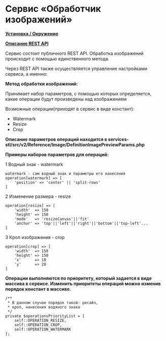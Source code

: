 # Cервис «Обработчик изображений»

[__Установка / Окружение__](install.md)

[__Описание REST API__](api.md)


Сервис состоит публичного  REST  API. Обработка изображений происходит с помощью единственного метода.

Через REST  API   также осуществляется управление настройками сервиса, а именно:


**Метод обработки изображений:**

Принимает набор параметров, с помощью которых определяется, какие операции будут произведены над изображением

Возможные операции(приходят в сервис в виде констант):

* Watermark
* Resize
* Crop

**Описание параметров операций находится в services-stl/src/v2/Reference/Image/DefinitionImagePreviewParams.php**

**Примеры наборов параметров для операций:**

   1 Водный знак - watermark

    watermark - сам водный знак и параметры его нанесения
    operation[watermark] => [
        'position' => 'center' || 'split-rows'
    ]     
    
   2 Изменение размера - resize
    
    operation[resize] => [
        'width'  => 150
        'height' => 150
        'mode'   => 'resizeCanvas'||'fit'
        'anchor' => 'top'||'left'||'right'||'bottom'||'top-left'... 
    ]
  
  3 Кроп изображения - crop
  
    operation[crop] => [
        'width'  => 150
        'height' => 150
        'x'      => 10
        'y'      => 20
    ]
    
**Операции выполняются по приоритету, который задается в виде массива в сервисе. Изменить приоритеты операций можно изменив порядок констант в массиве.**
    
    /**
     * В данном случае порядок такой: ресайз, 
     * кроп, нанесения водяного знака 
     */  
    private $operationsPriorityList = [
        self::OPERATION_RESIZE,
        self::OPERATION_CROP,
        self::OPERATION_WATERMARK
    ];
   